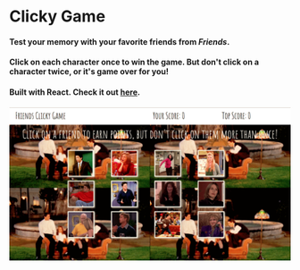 # Clicky Game

#### Test your memory with your favorite friends from *Friends*.

#### Click on each character once to win the game. But don't click on a character twice, or it's game over for you!

#### Built with React. Check it out [here](https://nicolemibarra.github./clicky-game/).

![screenshot](public/screenshot.png)
